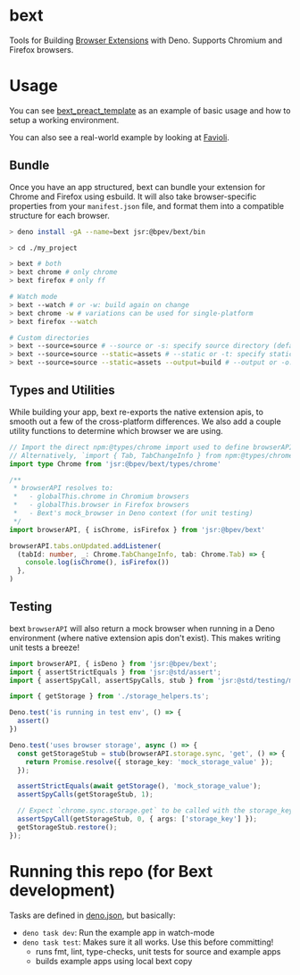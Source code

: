 # bext

Tools for Building [Browser Extensions](https://developer.mozilla.org/en-US/docs/Mozilla/Add-ons/WebExtensions) with Deno. Supports Chromium and Firefox browsers.

# Usage

You can see [bext_preact_template](https://github.com/bpevs/bext_preact_template) as an example of basic usage and how to setup a working environment.

You can also see a real-world example by looking at [Favioli](https://github.com/bpevs/favioli).

## Bundle

Once you have an app structured, bext can bundle your extension for Chrome and Firefox using esbuild. It will also take browser-specific properties from your
`manifest.json` file, and format them into a compatible structure for each
browser.

```sh
> deno install -gA --name=bext jsr:@bpev/bext/bin

> cd ./my_project

> bext # both
> bext chrome # only chrome
> bext firefox # only ff

# Watch mode
> bext --watch # or -w: build again on change
> bext chrome -w # variations can be used for single-platform
> bext firefox --watch

# Custom directories
> bext --source=source # --source or -s: specify source directory (default: "src")
> bext --source=source --static=assets # --static or -t: specify static assets directory (default: "static")
> bext --source=source --static=assets --output=build # --output or -o: specify output directory (default: "dist")
```

## Types and Utilities

While building your app, bext re-exports the native extension apis, to smooth out a few of the cross-platform differences. We also add a couple utility functions to determine which browser we are using.

```ts
// Import the direct npm:@types/chrome import used to define browserAPI in Bext
// Alternatively, `import { Tab, TabChangeInfo } from npm:@types/chrome`
import type Chrome from 'jsr:@bpev/bext/types/chrome'

/**
 * browserAPI resolves to:
 *   - globalThis.chrome in Chromium browsers
 *   - globalThis.browser in Firefox browsers
 *   - Bext's mock_browser in Deno context (for unit testing)
 */
import browserAPI, { isChrome, isFirefox } from 'jsr:@bpev/bext'

browserAPI.tabs.onUpdated.addListener(
  (tabId: number, _: Chrome.TabChangeInfo, tab: Chrome.Tab) => {
    console.log(isChrome(), isFirefox())
  },
)
```

## Testing

bext `browserAPI` will also return a mock browser when running in a Deno environment (where native extension apis don't exist). This makes writing unit tests a breeze!

```ts
import browserAPI, { isDeno } from 'jsr:@bpev/bext';
import { assertStrictEquals } from 'jsr:@std/assert';
import { assertSpyCall, assertSpyCalls, stub } from 'jsr:@std/testing/mock';

import { getStorage } from './storage_helpers.ts';

Deno.test('is running in test env', () => {
  assert()
})

Deno.test('uses browser storage', async () => {
  const getStorageStub = stub(browserAPI.storage.sync, 'get', () => {
    return Promise.resolve({ storage_key: 'mock_storage_value' });
  });

  assertStrictEquals(await getStorage(), 'mock_storage_value');
  assertSpyCalls(getStorageStub, 1);

  // Expect `chrome.sync.storage.get` to be called with the storage_key
  assertSpyCall(getStorageStub, 0, { args: ['storage_key'] });
  getStorageStub.restore();
});
```

# Running this repo (for Bext development)

Tasks are defined in [deno.json](./deno.json), but basically:

- `deno task dev`: Run the example app in watch-mode
- `deno task test`: Makes sure it all works. Use this before committing!
  - runs fmt, lint, type-checks, unit tests for source and example apps
  - builds example apps using local bext copy
